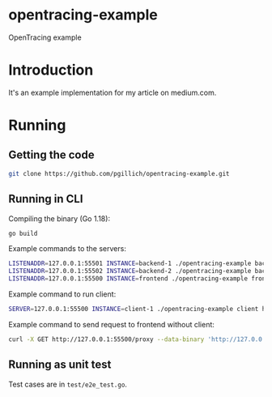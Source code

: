 # opentracing-example
OpenTracing example

# Introduction

It's an example implementation for my article on medium.com.

# Running

## Getting the code

```sh
git clone https://github.com/pgillich/opentracing-example.git
```

## Running in CLI

Compiling the binary (Go 1.18):

```sh
go build
```

Example commands to the servers:

```sh
LISTENADDR=127.0.0.1:55501 INSTANCE=backend-1 ./opentracing-example backend --response PONG_1 &
LISTENADDR=127.0.0.1:55502 INSTANCE=backend-2 ./opentracing-example backend --response PONG_2 &
LISTENADDR=127.0.0.1:55500 INSTANCE=frontend ./opentracing-example frontend &
```

Example command to run client:

```sh
SERVER=127.0.0.1:55500 INSTANCE=client-1 ./opentracing-example client http://127.0.0.1:55501/ping http://127.0.0.1:55502/ping http://127.0.0.1:55502/ping
```

Example command to send request to frontend without client:

```sh
curl -X GET http://127.0.0.1:55500/proxy --data-binary 'http://127.0.0.1:55501/ping http://127.0.0.1:55502/ping http://127.0.0.1:55502/ping'
```

## Running as unit test

Test cases are in `test/e2e_test.go`.
